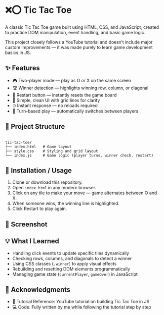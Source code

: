 # ❌⭕ Tic Tac Toe

A classic Tic Tac Toe game built using HTML, CSS, and JavaScript, created to practice DOM manipulation, event handling, and basic game logic.  

This project closely follows a YouTube tutorial and doesn’t include major custom improvements — it was made purely to learn game development basics in JS.

## ✨ Features

- 🎮 Two-player mode — play as O or X on the same screen  
- 🏆 Winner detection — highlights winning row, column, or diagonal  
- 🔄 Restart button — instantly resets the game board  
- 🎨 Simple, clean UI with grid lines for clarity  
- ⏱ Instant response — no reloads required  
- 📜 Turn-based play — automatically switches between players  

## 📂 Project Structure

```

tic-tac-toe/
├── index.html   # Game layout
├── style.css    # Styling and grid layout
└── index.js     # Game logic (player turns, winner check, restart)

```

## 🚀 Installation / Usage

1. Clone or download this repository.  
2. Open `index.html` in any modern browser.  
3. Click on any tile to make your move — game alternates between O and X.  
4. When someone wins, the winning line is highlighted.  
5. Click Restart to play again.  

## 📸 Screenshot


## 💡 What I Learned

- Handling click events to update specific tiles dynamically  
- Checking rows, columns, and diagonals to detect a winner  
- Using CSS classes (`.winner`) to apply visual effects  
- Rebuilding and resetting DOM elements programmatically  
- Managing game state (`currentPlayer`, `gameOver`) in JavaScript  

## 🙌 Acknowledgments

- 🎥 Tutorial Reference: YouTube tutorial on building Tic Tac Toe in JS  
- 💻 Code: Fully written by me while following the tutorial step by step  
